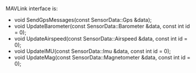 
MAVLink interface is:

- void SendGpsMessages(const SensorData::Gps &data);
- void UpdateBarometer(const SensorData::Barometer &data, const int id = 0);
- void UpdateAirspeed(const SensorData::Airspeed &data, const int id = 0);
- void UpdateIMU(const SensorData::Imu &data, const int id = 0);
- void UpdateMag(const SensorData::Magnetometer &data, const int id = 0);

